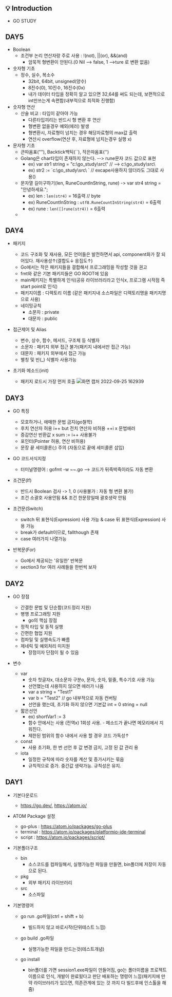## 💡 Introduction
- GO STUDY

## DAY5

- Boolean
  - 조건부 논리 연산자랑 주로 사용 : !(not), ||(or), &&(and)
    - 암묵적 형변환이 안된다.(0 Nil --> false, 1 -->ture 로 변환 없음)
- 숫자형 기초
  - 정수, 실수, 복소수
    - 32bit, 64bit, unsigned(양수)
    - 8진수(0), 10진수, 16진수(0x)
    - 내가 데이터 타입을 정확히 알고 있으면 32,64를 써도 되는데, 보편적으로 int만쓰는게 속편함(내부적으로 최적화 진행함)
- 숫자형 연산
  - 산술 비교 : 타입이 같아야 가능
    - 다른타입끼리는 반드시 형 변환 후 연산
    - 형변환 없을경우 예외(에러) 발생
    - 형변환시, 자료형이 넘치는 경우 해당자료형의 max값 출력 
    - 연산시 overflow(연산 후, 자료형에 넘치는경우 실행 x)
- 문자형 기초
  - 큰따옴표(""), Backtick백틱(``), 작은따옴표('')
  - Golang은 char타입이 존재하지 않는다. --> rune문자 코드 값으로 표현
    - ex) var str1 string = "c:\\go_study\\src\\" // --> c:\go_study\src\
    - ex) str2 := &#96;c:\go_study\src\ &#96; // excape사용하지 않더라도 그대로 사용()
  - 문자열 길이구하기(len, RuneCountInString, rune) -> var str4 string = "안녕하세요.";
    - ex) len : `len(str4)` = 16출력 // byte
    - ex) RuneCountInString : `utf8.RuneCountInString(str4)` = 6출력
    - ex) rune : `len([]rune(str4))` = 6출력
  - 


## DAY4

- 패키지
  - 코드 구조화 및 재사용, 모든 언어들은 발전하면서 api, component화가 잘 되어있다. 재사용성↑(결합도↓ 응집도↑)
  - Go에서는 작은 패키지들을 결합해서 프로그래밍을 작성할 것을 권고
  - fmt와 같은 기본 패키지들은 GO ROOT에 있음
  - main패키지는 특별하게 인식(공유 라이브러리라고 인식x, 프로그램 시작점 즉 start point로 인식)
  - 패키지이름 : 디렉토리 이름 (같은 패키지내 소스파일은 디렉토리명을 패키지명으로 사용)
  - 네이밍규칙
    - 소문자 : private
    - 대문자 : public

- 접근제어 및 Alias
  - 변수, 상수, 함수, 메서드, 구조체 등 식별자
  - 소문자 : 패키지 외부 접근 불가(패키지 내에서만 접근 가능)
  - 대문자 : 패키지 외부에서 접근 가능
  - 별칭 및 빈(_) 식별자 사용가능

- 초기화 메소드(init)
  - 패키지 로드시 가장 먼저 호출
  ![화면 캡처 2022-09-25 162939](https://user-images.githubusercontent.com/58019931/192134623-7efd3575-1606-4872-a232-5b03c1737553.png)


## DAY3

- GO 특징
  - 모호하거나, 애매한 문법 금지(go철학)
  - 후치 연산자 허용 i++ but 전치 연산자 비허용 ++i x 문법애러
  - 증감연산 반환값 x sum := i++ 사용불가
  - 포인터(Pointer 허용, 연산 비허용)
  - 문장 끝 세미콜론(;) 주의 (자동으로 끝에 세미콜론 삽입)
  
- GO 코드서식지정
  - 터미널명령어 : gofmt -w ~~.go --> 코드가 뒤죽박죽이라도 자동 변환 

- 조건문(If)
  - 반드시 Boolean 검사 -> 1, 0 (사용불가 : 자동 형 변환 불가)
  - 조건 소괄호 사용안됨 && 조건 한문장일때 괄호생략 안됨
  
- 조건문(Switch) 
  - switch 뒤 표현식(Expression) 사용 가능 & case 뒤 표현식(Expression) 사용 가능
  - break가 default이므로, fallthough 존재
  - case 여러가지 나열가능
  
- 반복문(For)
  - Go에서 제공되는 '유일한' 반복문
  - section3 for 여러 사례들을 한번씩 보자
  

## DAY2

- GO 장점
  - 간결한 문법 및 단순함(코드정리 지원)
  - 병행 프로그래밍 지원
    - go의 핵심 장점
  - 정적 타입 및 동적 실행
  - 간편한 협업 지원
  - 컴파일 및 실행속도가 빠름
  - 제네릭 및 예외처리 미지원
    - 장점이자 단점이 될 수 있음

- 변수
  - var
    - 숫자 첫글자x, 대소문자 구분o, 문자, 숫자, 밑줄, 특수기호 사용 가능
    - 선언했는데 사용하지 않으면 애러가 나옴
    - var a string = "Test1"
    - var b = "Test2" // go 내부적으로 자동 컨버팅
    - 선언을 했는데, 초기화 하지 않으면 기본값 int = 0 string = null
  - 짧은선언
    - ex) shortVar1 := 3 
    - 함수 안에서는 사용 (전역x) 1회성 사용. - 메소드가 끝나면 메모리에서 지워진다.
    - 제한된 범위의 함수 내에서 사용 할 경우 코드 가독성↑
  - const
    - 사용 초기화, 한 번 선언 후 값 변경 금지, 고정 된 값 관리 용
  - iota
    - 일정한 규칙에 따라 숫자를 계산 및 증가시키는 묶음
    - 규칙적으로 증가. 중간값 생략가능. 규칙성은 유지.


## DAY1

- 기본다운로드 
  - https://go.dev/, https://atom.io/

- ATOM Package 설정
  - go-plus : https://atom.io/packages/go-plus
  - terminal : https://atom.io/packages/platformio-ide-terminal
  - script : https://atom.io/packages/script/

- 기본폴더구조
  - bin
    - 소스코드를 컴파일해서, 실행가능한 파일을 만들면, bin폴더에 저장이 자동으로 된다.
  - pkg
    - 외부 패키지 라이브러리
  - src
    - 소스파일

- 기본명령어
  - go run .go파일(ctrl + shift + b)
    - 빌드하지 않고 바로시작(단위테스트 느낌)

  - go build .go파일
    - 실행가능한 파일을 만드는것(테스트개념)

  - go install
    - bin폴더를 가면 session1.exe파일이 만들어짐, go는 폴더이름을 프로젝트이름으로 인식, 개발이 완료됬다고 판단 배포하는 명령어 느낌(패키지에 만약 라이브러리가 있으면, 의존관계에 있는 것 까지 다 빌드후에 인스톨을 해줌)
